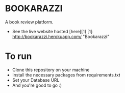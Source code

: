 # BOOKARAZZI 
 A book review platform.
 - See the live website hosted [here][1]
 [1]: http://bookarazzi.herokuapp.com/ "Bookarazzi"

# To run
- Clone this repository on your machine
- Install the necessary packages from requirements.txt 
- Set your Database URL 
- And you're good to go :)
